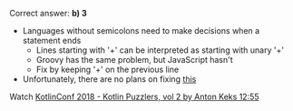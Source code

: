 Correct answer: **b) 3**

* Languages without semicolons need to make decisions when a statement ends
  * Lines starting with '+' can be interpreted as starting with unary '+'
  * Groovy has the same problem, but JavaScript hasn't
  * Fix by keeping '+' on the previous line
* Unfortunately, there are no plans on fixing [this](https://youtrack.jetbrains.com/issue/KT-3393)   

Watch [KotlinConf 2018 - Kotlin Puzzlers, vol 2 by Anton Keks 12:55](https://www.youtube.com/watch?v=Xq9vBZs0j-8&lc=UgzrxmtADpeVJWbzo-14AaABAg#t=12m55s)
